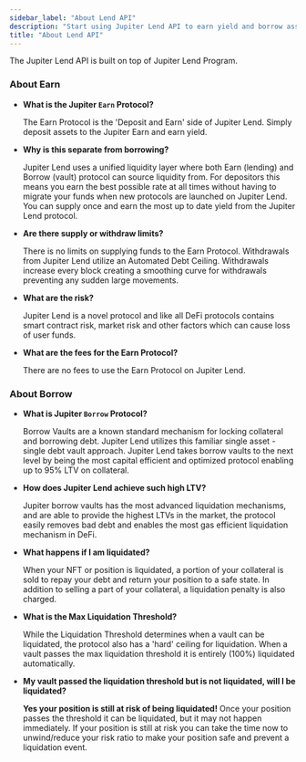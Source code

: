 ```yaml
---
sidebar_label: "About Lend API"
description: "Start using Jupiter Lend API to earn yield and borrow assets."
title: "About Lend API"
---
```


<head>
    <title>Lend API</title>
    <meta name="twitter:card" content="summary" />
</head>

The Jupiter Lend API is built on top of Jupiter Lend Program.

### About Earn

- **What is the Jupiter `Earn` Protocol?**
    
    The Earn Protocol is the 'Deposit and Earn' side of Jupiter Lend. Simply deposit assets to the Jupiter Earn and earn yield.

- **Why is this separate from borrowing?**
    
    Jupiter Lend uses a unified liquidity layer where both Earn (lending) and Borrow (vault) protocol can source liquidity from. For depositors this means you earn the best possible rate at all times without having to migrate your funds when new protocols are launched on Jupiter Lend. You can supply once and earn the most up to date yield from the Jupiter Lend protocol.

- **Are there supply or withdraw limits?**
    
    There is no limits on supplying funds to the Earn Protocol. Withdrawals from Jupiter Lend utilize an Automated Debt Ceiling. Withdrawals increase every block creating a smoothing curve for withdrawals preventing any sudden large movements.

- **What are the risk?**
    
    Jupiter Lend is a novel protocol and like all DeFi protocols contains smart contract risk, market risk and other factors which can cause loss of user funds.

- **What are the fees for the Earn Protocol?**
    
    There are no fees to use the Earn Protocol on Jupiter Lend.

### About Borrow

- **What is Jupiter `Borrow` Protocol?**
    
    Borrow Vaults are a known standard mechanism for locking collateral and borrowing debt. Jupiter Lend utilizes this familiar single asset - single debt vault approach. Jupiter Lend takes borrow vaults to the next level by being the most capital efficient and optimized protocol enabling up to 95% LTV on collateral.

- **How does Jupiter Lend achieve such high LTV?**

    Jupiter borrow vaults has the most advanced liquidation mechanisms, and are able to provide the highest LTVs in the market, the protocol easily removes bad debt and enables the most gas efficient liquidation mechanism in DeFi.

- **What happens if I am liquidated?**
    
    When your NFT or position is liquidated, a portion of your collateral is sold to repay your debt and return your position to a safe state. In addition to selling a part of your collateral, a liquidation penalty is also charged.

- **What is the Max Liquidation Threshold?**

    While the Liquidation Threshold determines when a vault can be liquidated, the protocol also has a 'hard' ceiling for liquidation. When a vault passes the max liquidation threshold it is entirely (100%) liquidated automatically.

- **My vault passed the liquidation threshold but is not liquidated, will I be liquidated?**
    
    **Yes your position is still at risk of being liquidated!** Once your position passes the threshold it can be liquidated, but it may not happen immediately.
    If your position is still at risk you can take the time now to unwind/reduce your risk ratio to make your position safe and prevent a liquidation event.

